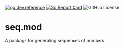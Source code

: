 <!-- Code generated by mkbadge; DO NOT EDIT. START -->
[![go.dev reference](https://img.shields.io/badge/go.dev-reference-green?logo=go)](https://pkg.go.dev/mod/github.com/nickwells/seq.mod)
[![Go Report Card](https://goreportcard.com/badge/github.com/nickwells/seq.mod)](https://goreportcard.com/report/github.com/nickwells/seq.mod)
![GitHub License](https://img.shields.io/github/license/nickwells/seq.mod)
<!-- Code generated by mkbadge; DO NOT EDIT. END -->
# seq.mod
A package for generating sequences of numbers
